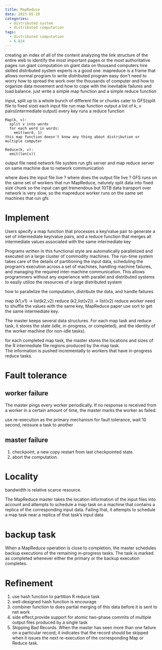 ```yaml
---
title: MapReduce
date: 2023-05-20
categories:
  - distributed system
  - distributed computation
tags:
  - distributed computation
  - 6.824
---
```

creating an index of all of the content
analyzing the link structure of the entire web to identify the most important pages or the most authoritative pages
run giant computation on giant data on thousand computers
hire skilled distributed system experts is a good one.
mapreduce is a frame that allows normal program to write distributed program easy
don't need to worry how to spread the work over the thousands of computer and how to organize data movement and how to cope with the inevitable failures and load balance.
just write a simple map function and a simple reduce function

input, split up to a whole bunch of different file or chunks cater to GFS(split file to fixed size)
each input file run map function output a list of k, v pairs(intermediate output)
every key runs a reduce function
```
Map(k, v):
  split v into words
  for each word in words:
    emit(word, 1)
this map function doesn't know any thing about distribution or multiple computer

Reduce(k, v):
  emit(len(v))
```

output file need network file system
run gfs server and map reduce server on same machine due to network communication

where does the input file live ?
where does the output file live ?
GFS runs on the same set of workers that run MapReduce, naturely split data into fixed size chunk
so the input can get tremendous
but 10TB data transport over network is very slow, so the mapreduce worker runs on the same set machines that run gfs


# Implement
Users specify a map function that processes a key/value pair to generate a set of intermediate key/value pairs, and a reduce function that merges all intermediate values associated with the same intermediate key  

Programs written in this functional style are automatically parallelized and executed on a large cluster of commodity machines. The run-time system takes care of the
details of partitioning the input data, scheduling the program’s execution across a set of machines, handling machine failures, and managing the required inter-machine
communication.
This allows programmers without any experience with parallel and distributed systems to easily utilize the resources of a large distributed system  

how to parallelize the computation, distribute the data, and handle
failures

map (k1,v1) → list(k2,v2)
reduce (k2,list(v2)) → list(v2) 
reduce worker need to shuffle the values with the same key, MapReduce paper use sort to get the same intermediate key.

The master keeps several data structures. For each map
task and reduce task, it stores the state (idle, in-progress,
or completed), and the identity of the worker machine
(for non-idle tasks).  


for each completed map task,
the master stores the locations and sizes of the R intermediate file regions produced by the map task.  
The information is pushed incrementally to workers that have in-progress reduce tasks.



# Fault tolerance
## worker failure
The master pings every worker periodically. If no response is received from a worker in a certain amount of
time, the master marks the worker as failed.

use re-execution as the primary mechanism for fault tolerance, wait 10 second, reissure a task to another 
## master failure
1. checkpoint, a new copy restart from last checkpointed state.
2. abort the computation.

# Locality
bandwidth is relative scarce resource. 

 The MapReduce master takes the location information of the
input files into account and attempts to schedule a map
task on a machine that contains a replica of the corresponding input data. Failing that, it attempts to schedule
a map task near a replica of that task’s input data

# backup task
When a MapReduce operation is close
to completion, the master schedules backup executions
of the remaining in-progress tasks. The task is marked
as completed whenever either the primary or the backup
execution completes. 

# Refinement
1. use hash function to partition R reduce task
2. well-designed hash function is encourage
3. combiner function to does partial merging of this data before it is sent to net work
4. side effect,provide support for atomic two-phase commits of multiple output files produced by a single task
5. Skipping Bad Records. When the master has seen more than one failure on
a particular record, it indicates that the record should be
skipped when it issues the next re-execution of the corresponding Map or Reduce task.